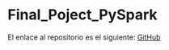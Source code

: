 # Final_Poject_PySpark

El enlace al repositorio es el siguiente: [GitHub](https://github.com/MiguelGG03/Final_Poject_PySpark.git)